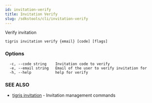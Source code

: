 ```yaml
---
id: invitation-verify
title: Invitation Verify
slug: /sdkstools/cli/invitation-verify
---
```


Verify invitation

```
tigris invitation verify {email} [code] [flags]
```

### Options

```
  -c, --code string    Invitation code to verify
  -e, --email string   Email of the user to verify invitation for
  -h, --help           help for verify
```

### SEE ALSO

- [tigris invitation](tigris_invitation.md) - Invitation management commands
